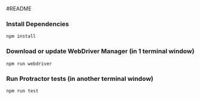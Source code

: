 #README

### Install Dependencies

```
npm install
```

### Download or update WebDriver Manager (in 1 terminal window)

```
npm run webdriver
```

### Run Protractor tests (in another terminal window)

```
npm run test
```

